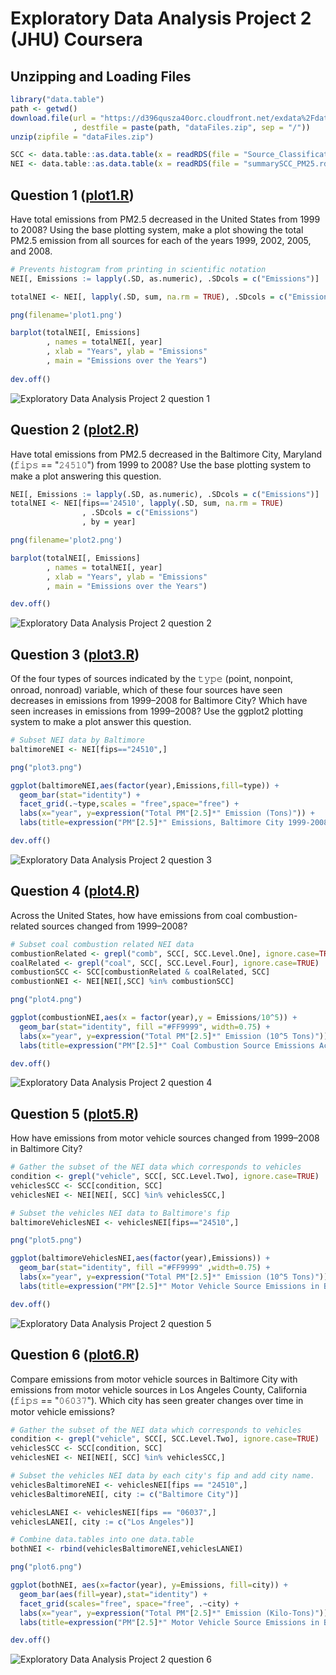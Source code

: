 # Exploratory Data Analysis Project 2 (JHU) Coursera

Unzipping and Loading Files
----------
```R
library("data.table")
path <- getwd()
download.file(url = "https://d396qusza40orc.cloudfront.net/exdata%2Fdata%2FNEI_data.zip"
              , destfile = paste(path, "dataFiles.zip", sep = "/"))
unzip(zipfile = "dataFiles.zip")

SCC <- data.table::as.data.table(x = readRDS(file = "Source_Classification_Code.rds"))
NEI <- data.table::as.data.table(x = readRDS(file = "summarySCC_PM25.rds"))
```

Question 1 ([plot1.R](https://github.com/WelfareCheck/Data-Science-Foundations-using-R-Specialization/blob/master/4%20Exploratory%20Data%20Analysis/Week%204/Course%20Project%202/plot1.png?raw=true))
----------
Have total emissions from PM2.5 decreased in the United States from 1999 to 2008? 
Using the base plotting system, make a plot showing the total PM2.5 emission from all sources for each of the years 1999, 2002, 2005, and 2008.

```R
# Prevents histogram from printing in scientific notation
NEI[, Emissions := lapply(.SD, as.numeric), .SDcols = c("Emissions")]

totalNEI <- NEI[, lapply(.SD, sum, na.rm = TRUE), .SDcols = c("Emissions"), by = year]

png(filename='plot1.png')

barplot(totalNEI[, Emissions]
        , names = totalNEI[, year]
        , xlab = "Years", ylab = "Emissions"
        , main = "Emissions over the Years")
        
dev.off()
```

<img src="https://github.com/mGalarnyk/datasciencecoursera/blob/master/4_Exploratory_Data_Analysis/project2/plot1.png" alt="Exploratory Data Analysis Project 2 question 1" >

Question 2 ([plot2.R](https://github.com/WelfareCheck/Data-Science-Foundations-using-R-Specialization/blob/master/4%20Exploratory%20Data%20Analysis/Week%204/Course%20Project%202/plot2.png?raw=true))
----------
Have total emissions from PM2.5 decreased in the Baltimore City, Maryland (𝚏𝚒𝚙𝚜 == "𝟸𝟺𝟻𝟷𝟶") from 1999 to 2008? Use the base plotting system to make a plot answering this question.

```R
NEI[, Emissions := lapply(.SD, as.numeric), .SDcols = c("Emissions")]
totalNEI <- NEI[fips=='24510', lapply(.SD, sum, na.rm = TRUE)
                , .SDcols = c("Emissions")
                , by = year]

png(filename='plot2.png')

barplot(totalNEI[, Emissions]
        , names = totalNEI[, year]
        , xlab = "Years", ylab = "Emissions"
        , main = "Emissions over the Years")

dev.off()
```
<img src="https://github.com/mGalarnyk/datasciencecoursera/blob/master/4_Exploratory_Data_Analysis/project2/plot2.png" alt="Exploratory Data Analysis Project 2 question 2" >

Question 3 ([plot3.R](https://github.com/WelfareCheck/Data-Science-Foundations-using-R-Specialization/blob/master/4%20Exploratory%20Data%20Analysis/Week%204/Course%20Project%202/plot3.png?raw=true))
----------
Of the four types of sources indicated by the 𝚝𝚢𝚙𝚎 (point, nonpoint, onroad, nonroad) variable, which of these four sources have seen decreases in emissions from 1999–2008 for Baltimore City? 
Which have seen increases in emissions from 1999–2008? Use the ggplot2 plotting system to make a plot answer this question.

```R
# Subset NEI data by Baltimore
baltimoreNEI <- NEI[fips=="24510",]

png("plot3.png")

ggplot(baltimoreNEI,aes(factor(year),Emissions,fill=type)) +
  geom_bar(stat="identity") +
  facet_grid(.~type,scales = "free",space="free") + 
  labs(x="year", y=expression("Total PM"[2.5]*" Emission (Tons)")) + 
  labs(title=expression("PM"[2.5]*" Emissions, Baltimore City 1999-2008 by Source Type"))

dev.off()
```

<img src="https://github.com/mGalarnyk/datasciencecoursera/blob/master/4_Exploratory_Data_Analysis/project2/plot3.png" alt="Exploratory Data Analysis Project 2 question 3" >

Question 4 ([plot4.R](https://github.com/WelfareCheck/Data-Science-Foundations-using-R-Specialization/blob/master/4%20Exploratory%20Data%20Analysis/Week%204/Course%20Project%202/plot4.png?raw=true))
----------
Across the United States, how have emissions from coal combustion-related sources changed from 1999–2008?

```R
# Subset coal combustion related NEI data
combustionRelated <- grepl("comb", SCC[, SCC.Level.One], ignore.case=TRUE)
coalRelated <- grepl("coal", SCC[, SCC.Level.Four], ignore.case=TRUE) 
combustionSCC <- SCC[combustionRelated & coalRelated, SCC]
combustionNEI <- NEI[NEI[,SCC] %in% combustionSCC]

png("plot4.png")

ggplot(combustionNEI,aes(x = factor(year),y = Emissions/10^5)) +
  geom_bar(stat="identity", fill ="#FF9999", width=0.75) +
  labs(x="year", y=expression("Total PM"[2.5]*" Emission (10^5 Tons)")) + 
  labs(title=expression("PM"[2.5]*" Coal Combustion Source Emissions Across US from 1999-2008"))

dev.off()
```

<img src="https://github.com/mGalarnyk/datasciencecoursera/blob/master/4_Exploratory_Data_Analysis/project2/plot4.png" alt="Exploratory Data Analysis Project 2 question 4" >

Question 5 ([plot5.R](https://github.com/WelfareCheck/Data-Science-Foundations-using-R-Specialization/blob/master/4%20Exploratory%20Data%20Analysis/Week%204/Course%20Project%202/plot5.png?raw=true))
----------
How have emissions from motor vehicle sources changed from 1999–2008 in Baltimore City?

```R
# Gather the subset of the NEI data which corresponds to vehicles
condition <- grepl("vehicle", SCC[, SCC.Level.Two], ignore.case=TRUE)
vehiclesSCC <- SCC[condition, SCC]
vehiclesNEI <- NEI[NEI[, SCC] %in% vehiclesSCC,]

# Subset the vehicles NEI data to Baltimore's fip
baltimoreVehiclesNEI <- vehiclesNEI[fips=="24510",]

png("plot5.png")

ggplot(baltimoreVehiclesNEI,aes(factor(year),Emissions)) +
  geom_bar(stat="identity", fill ="#FF9999" ,width=0.75) +
  labs(x="year", y=expression("Total PM"[2.5]*" Emission (10^5 Tons)")) + 
  labs(title=expression("PM"[2.5]*" Motor Vehicle Source Emissions in Baltimore from 1999-2008"))

dev.off()
```

<img src="https://github.com/mGalarnyk/datasciencecoursera/blob/master/4_Exploratory_Data_Analysis/project2/plot5.png" alt="Exploratory Data Analysis Project 2 question 5" >

Question 6 ([plot6.R](https://github.com/WelfareCheck/Data-Science-Foundations-using-R-Specialization/blob/master/4%20Exploratory%20Data%20Analysis/Week%204/Course%20Project%202/plot6.png?raw=true))
----------
Compare emissions from motor vehicle sources in Baltimore City with emissions from motor vehicle sources in Los Angeles County, California (𝚏𝚒𝚙𝚜 == "𝟶𝟼𝟶𝟹𝟽"). Which city has seen greater changes over time in motor vehicle emissions?

```R
# Gather the subset of the NEI data which corresponds to vehicles
condition <- grepl("vehicle", SCC[, SCC.Level.Two], ignore.case=TRUE)
vehiclesSCC <- SCC[condition, SCC]
vehiclesNEI <- NEI[NEI[, SCC] %in% vehiclesSCC,]

# Subset the vehicles NEI data by each city's fip and add city name.
vehiclesBaltimoreNEI <- vehiclesNEI[fips == "24510",]
vehiclesBaltimoreNEI[, city := c("Baltimore City")]

vehiclesLANEI <- vehiclesNEI[fips == "06037",]
vehiclesLANEI[, city := c("Los Angeles")]

# Combine data.tables into one data.table
bothNEI <- rbind(vehiclesBaltimoreNEI,vehiclesLANEI)

png("plot6.png")

ggplot(bothNEI, aes(x=factor(year), y=Emissions, fill=city)) +
  geom_bar(aes(fill=year),stat="identity") +
  facet_grid(scales="free", space="free", .~city) +
  labs(x="year", y=expression("Total PM"[2.5]*" Emission (Kilo-Tons)")) + 
  labs(title=expression("PM"[2.5]*" Motor Vehicle Source Emissions in Baltimore & LA, 1999-2008"))

dev.off()
```

<img src="https://github.com/mGalarnyk/datasciencecoursera/blob/master/4_Exploratory_Data_Analysis/project2/plot6.png" alt="Exploratory Data Analysis Project 2 question 6" >
